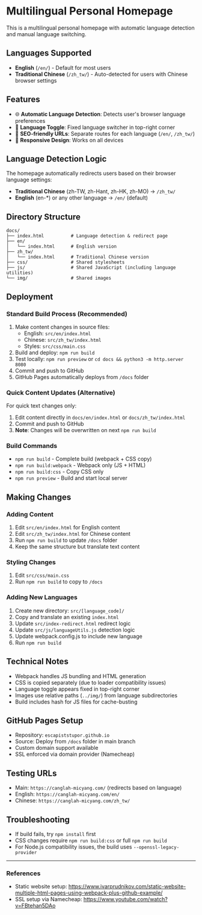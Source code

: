 # Multilingual Personal Homepage

This is a multilingual personal homepage with automatic language detection and manual language switching.

## Languages Supported

- **English** (`/en/`) - Default for most users
- **Traditional Chinese** (`/zh_tw/`) - Auto-detected for users with Chinese browser settings

## Features

- 🌐 **Automatic Language Detection**: Detects user's browser language preferences
- 🔄 **Language Toggle**: Fixed language switcher in top-right corner
- 🎯 **SEO-friendly URLs**: Separate routes for each language (`/en/`, `/zh_tw/`)
- 📱 **Responsive Design**: Works on all devices

## Language Detection Logic

The homepage automatically redirects users based on their browser language settings:

- **Traditional Chinese** (zh-TW, zh-Hant, zh-HK, zh-MO) → `/zh_tw/`
- **English** (en-\*) or any other language → `/en/` (default)

## Directory Structure

```
docs/
├── index.html          # Language detection & redirect page
├── en/
│   └── index.html      # English version
├── zh_tw/
│   └── index.html      # Traditional Chinese version
├── css/                # Shared stylesheets
├── js/                 # Shared JavaScript (including language utilities)
└── img/                # Shared images
```

## Deployment

### Standard Build Process (Recommended)

1. Make content changes in source files:
   - English: `src/en/index.html`
   - Chinese: `src/zh_tw/index.html`
   - Styles: `src/css/main.css`
2. Build and deploy: `npm run build`
3. Test locally: `npm run preview` or `cd docs && python3 -m http.server 8080`
4. Commit and push to GitHub
5. GitHub Pages automatically deploys from `/docs` folder

### Quick Content Updates (Alternative)

For quick text changes only:

1. Edit content directly in `docs/en/index.html` or `docs/zh_tw/index.html`
2. Commit and push to GitHub
3. **Note**: Changes will be overwritten on next `npm run build`

### Build Commands

- `npm run build` - Complete build (webpack + CSS copy)
- `npm run build:webpack` - Webpack only (JS + HTML)
- `npm run build:css` - Copy CSS only
- `npm run preview` - Build and start local server

## Making Changes

### Adding Content

1. Edit `src/en/index.html` for English content
2. Edit `src/zh_tw/index.html` for Chinese content
3. Run `npm run build` to update `/docs` folder
4. Keep the same structure but translate text content

### Styling Changes

1. Edit `src/css/main.css`
2. Run `npm run build` to copy to `/docs`

### Adding New Languages

1. Create new directory: `src/[language_code]/`
2. Copy and translate an existing `index.html`
3. Update `src/index-redirect.html` redirect logic
4. Update `src/js/languageUtils.js` detection logic
5. Update webpack.config.js to include new language
6. Run `npm run build`

## Technical Notes

- Webpack handles JS bundling and HTML generation
- CSS is copied separately (due to loader compatibility issues)
- Language toggle appears fixed in top-right corner
- Images use relative paths (`../img/`) from language subdirectories
- Build includes hash for JS files for cache-busting

## GitHub Pages Setup

- Repository: `escapiststupor.github.io`
- Source: Deploy from `/docs` folder in main branch
- Custom domain support available
- SSL enforced via domain provider (Namecheap)

## Testing URLs

- Main: `https://canglah-micyang.com/` (redirects based on language)
- English: `https://canglah-micyang.com/en/`
- Chinese: `https://canglah-micyang.com/zh_tw/`

## Troubleshooting

- If build fails, try `npm install` first
- CSS changes require `npm run build:css` or full `npm run build`
- For Node.js compatibility issues, the build uses `--openssl-legacy-provider`

---

### References

- Static website setup: https://www.ivarprudnikov.com/static-website-multiple-html-pages-using-webpack-plus-github-example/
- SSL setup via Namecheap: https://www.youtube.com/watch?v=FBtehan5DAo
